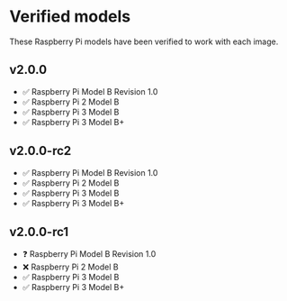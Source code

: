 # Verified models

These Raspberry Pi models have been verified to work with each image.

## v2.0.0

* ✅ Raspberry Pi Model B Revision 1.0
* ✅ Raspberry Pi 2 Model B
* ✅ Raspberry Pi 3 Model B
* ✅ Raspberry Pi 3 Model B+

## v2.0.0-rc2

* ✅ Raspberry Pi Model B Revision 1.0
* ✅ Raspberry Pi 2 Model B
* ✅ Raspberry Pi 3 Model B
* ✅ Raspberry Pi 3 Model B+

## v2.0.0-rc1

* ❓ Raspberry Pi Model B Revision 1.0
* ❌ Raspberry Pi 2 Model B
* ✅ Raspberry Pi 3 Model B
* ✅ Raspberry Pi 3 Model B+
